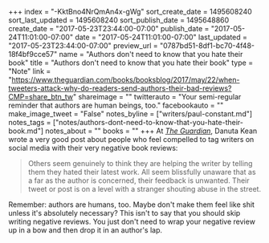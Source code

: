 +++
index = "-KktBno4NrQmAn4x-gWg"
sort_create_date = 1495608240
sort_last_updated = 1495608240
sort_publish_date = 1495648860
create_date = "2017-05-23T23:44:00-07:00"
publish_date = "2017-05-24T11:01:00-07:00"
date = "2017-05-24T11:01:00-07:00"
last_updated = "2017-05-23T23:44:00-07:00"
preview_url = "0787bd51-8df1-bc70-4f48-18f4bf9cce57"
name = "Authors don't need to know that you hate their book"
title = "Authors don't need to know that you hate their book"
type = "Note"
link = "https://www.theguardian.com/books/booksblog/2017/may/22/when-tweeters-attack-why-do-readers-send-authors-their-bad-reviews?CMP=share_btn_tw"
shareimage = ""
twitterauto = "Your semi-regular reminder that authors are human beings, too."
facebookauto = ""
make_image_tweet = "False"
notes_byline = ["writers/paul-constant.md"]
notes_tags = ["notes/authors-dont-need-to-know-that-you-hate-their-book.md"]
notes_about = ""
books = ""
+++
At [*The Guardian*](https://www.theguardian.com/books/booksblog/2017/may/22/when-tweeters-attack-why-do-readers-send-authors-their-bad-reviews?CMP=share_btn_tw), Danuta Kean wrote a very good post about people who feel compelled to tag writers on social media with their very negative book reviews:

<blockquote>Others seem genuinely to think they are helping the writer by telling them they hated their latest work. All seem blissfully unaware that as a far as the author is concerned, their feedback is unwanted. Their tweet or post is on a level with a stranger shouting abuse in the street.</blockquote>

Remember: authors are humans, too. Maybe don't make them feel like shit unless it's absolutely necessary? This isn't to say that you should skip writing negative reviews. You just don't need to wrap your negative review up in a bow and then drop it in an author's lap.